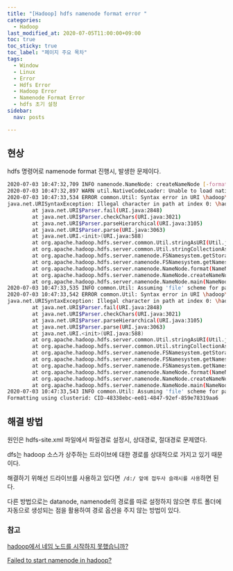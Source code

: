 ```yaml
---
title: "[Hadoop] hdfs namenode format error "
categories: 
  - Hadoop
last_modified_at: 2020-07-05T11:00:00+09:00
toc: true
toc_sticky: true
toc_label: "페이지 주요 목차"
tags:
  - Window
  - Linux
  - Error
  - Hdfs Error
  - Hadoop Error
  - Namenode Format Error
  - hdfs 초기 설정
sidebar:
  nav: posts

---
```


##  현상



hdfs 명령어로 namenode format 진행시, 발생한 문제이다. 

````bash
2020-07-03 10:47:32,709 INFO namenode.NameNode: createNameNode [-format]
2020-07-03 10:47:32,897 WARN util.NativeCodeLoader: Unable to load native-hadoop library for your platform... using builtin-java classes where applicable
2020-07-03 10:47:33,534 ERROR common.Util: Syntax error in URI \hadoop\namenode. Please check hdfs configuration.
java.net.URISyntaxException: Illegal character in path at index 0: \hadoop\namenode
        at java.net.URI$Parser.fail(URI.java:2848)
        at java.net.URI$Parser.checkChars(URI.java:3021)
        at java.net.URI$Parser.parseHierarchical(URI.java:3105)
        at java.net.URI$Parser.parse(URI.java:3063)
        at java.net.URI.<init>(URI.java:588)
        at org.apache.hadoop.hdfs.server.common.Util.stringAsURI(Util.java:91)
        at org.apache.hadoop.hdfs.server.common.Util.stringCollectionAsURIs(Util.java:139)
        at org.apache.hadoop.hdfs.server.namenode.FSNamesystem.getStorageDirs(FSNamesystem.java:1521)
        at org.apache.hadoop.hdfs.server.namenode.FSNamesystem.getNamespaceDirs(FSNamesystem.java:1476)
        at org.apache.hadoop.hdfs.server.namenode.NameNode.format(NameNode.java:1162)
        at org.apache.hadoop.hdfs.server.namenode.NameNode.createNameNode(NameNode.java:1645)
        at org.apache.hadoop.hdfs.server.namenode.NameNode.main(NameNode.java:1755)
2020-07-03 10:47:33,535 INFO common.Util: Assuming 'file' scheme for path \hadoop\namenode in configuration.
2020-07-03 10:47:33,542 ERROR common.Util: Syntax error in URI \hadoop\namenode. Please check hdfs configuration.
java.net.URISyntaxException: Illegal character in path at index 0: \hadoop\namenode
        at java.net.URI$Parser.fail(URI.java:2848)
        at java.net.URI$Parser.checkChars(URI.java:3021)
        at java.net.URI$Parser.parseHierarchical(URI.java:3105)
        at java.net.URI$Parser.parse(URI.java:3063)
        at java.net.URI.<init>(URI.java:588)
        at org.apache.hadoop.hdfs.server.common.Util.stringAsURI(Util.java:91)
        at org.apache.hadoop.hdfs.server.common.Util.stringCollectionAsURIs(Util.java:139)
        at org.apache.hadoop.hdfs.server.namenode.FSNamesystem.getStorageDirs(FSNamesystem.java:1521)
        at org.apache.hadoop.hdfs.server.namenode.FSNamesystem.getNamespaceEditsDirs(FSNamesystem.java:1566)
        at org.apache.hadoop.hdfs.server.namenode.FSNamesystem.getNamespaceEditsDirs(FSNamesystem.java:1535)
        at org.apache.hadoop.hdfs.server.namenode.NameNode.format(NameNode.java:1168)
        at org.apache.hadoop.hdfs.server.namenode.NameNode.createNameNode(NameNode.java:1645)
        at org.apache.hadoop.hdfs.server.namenode.NameNode.main(NameNode.java:1755)
2020-07-03 10:47:33,543 INFO common.Util: Assuming 'file' scheme for path \hadoop\namenode in configuration.
Formatting using clusterid: CID-48338ebc-ee81-4847-92ef-859e78319aa6
````



## 해결 방법

원인은 hdfs-site.xml 파일에서 파일경로 설정시, 상대경로, 절대경로 문제였다. 

dfs는 hadoop 소스가 상주하는 드라이브에 대한 경로를 상대적으로 가지고 있기 때문이다. 

해결하기 위해선 드라이브를 사용하고 있다면` /d:/ 앞에 접두사 슬래시를 사용`하면 된다. 

다른 방법으로는 datanode, namenode의 경로를 따로 설정하지 않으면 루트 폴더에 자동으로 생성되는 점을 활용하여 경로 옵션을 주지 않는 방법이 있다. 



### 참고 

[hadoop에서 네임 노드를 시작하지 못했습니까?]([https://www.it-swarm-ko.tech/ko/java/hadoop%ec%97%90%ec%84%9c-%eb%84%a4%ec%9e%84-%eb%85%b8%eb%93%9c%eb%a5%bc-%ec%8b%9c%ec%9e%91%ed%95%98%ec%a7%80-%eb%aa%bb%ed%96%88%ec%8a%b5%eb%8b%88%ea%b9%8c/822593574/](https://www.it-swarm-ko.tech/ko/java/hadoop에서-네임-노드를-시작하지-못했습니까/822593574/))

[Failed to start namenode in hadoop?](https://stackoverflow.com/questions/34871814/failed-to-start-namenode-in-hadoop)

